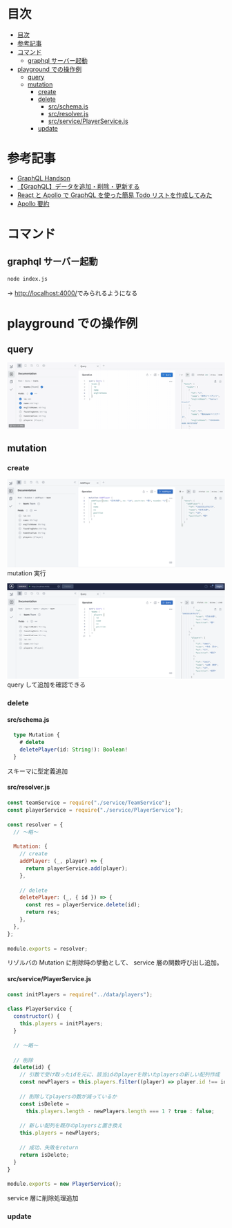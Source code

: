 # 目次

<!-- TOC -->

- [目次](#目次)
- [参考記事](#参考記事)
- [コマンド](#コマンド)
  - [graphql サーバー起動](#graphql-サーバー起動)
- [playground での操作例](#playground-での操作例)
  - [query](#query)
  - [mutation](#mutation)
    - [create](#create)
    - [delete](#delete)
      - [src/schema.js](#srcschemajs)
      - [src/resolver.js](#srcresolverjs)
      - [src/service/PlayerService.js](#srcserviceplayerservicejs)
    - [update](#update)

<!-- /TOC -->

# 参考記事

- [GraphQL Handson](https://graphql-handson-ozaki25.vercel.app/page3-2.html)
- [【GraphQL】データを追加・削除・更新する](https://www.azukipan.com/posts/graphql-add-delete-edit/)
- [React と Apollo で GraphQL を使った簡易 Todo リストを作成してみた](https://qiita.com/okumurakengo/items/ee1f9c8fb1bfa9fad797)
- [Apollo 要約](https://zenn.dev/smish0000/articles/42a0d6e0522ffa)

# コマンド

## graphql サーバー起動

```sh
node index.js
```

→ [http://localhost:4000/](http://localhost:4000/)でみられるようになる

# playground での操作例

## query

![picture 1](images/43abad9468758c8ce59f4a023f5da9aa9eb36da7bd81e2402d1984082096457b.gif)

## mutation

### create

![picture 2](images/9e31e9d2c8ced22e6dcd1523e410e3f1396060e69303b5375652d0c430b698e8.png)
mutation 実行

![picture 3](images/f261704a6f98387f12ebf80c798b564b108d14a54140d293103b01552c90ba21.png)  
query して追加を確認できる

### delete

#### src/schema.js

```ts
  type Mutation {
    # delete
    deletePlayer(id: String!): Boolean!
  }
```

スキーマに型定義追加

#### src/resolver.js

```js
const teamService = require("./service/TeamService");
const playerService = require("./service/PlayerService");

const resolver = {
  // 〜略〜

  Mutation: {
    // create
    addPlayer: (_, player) => {
      return playerService.add(player);
    },

    // delete
    deletePlayer: (_, { id }) => {
      const res = playerService.delete(id);
      return res;
    },
  },
};

module.exports = resolver;
```

リゾルバの Mutation に削除時の挙動として、
service 層の関数呼び出し追加。

#### src/service/PlayerService.js

```js
const initPlayers = require("../data/players");

class PlayerService {
  constructor() {
    this.players = initPlayers;
  }

  // 〜略〜

  // 削除
  delete(id) {
    // 引数で受け取ったidを元に、該当idのplayerを除いたplayersの新しい配列作成
    const newPlayers = this.players.filter((player) => player.id !== id);

    // 削除してplayersの数が減っているか
    const isDelete =
      this.players.length - newPlayers.length === 1 ? true : false;

    // 新しい配列を既存のplayersと置き換え
    this.players = newPlayers;

    // 成功、失敗をreturn
    return isDelete;
  }
}

module.exports = new PlayerService();
```

service 層に削除処理追加

### update
